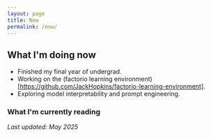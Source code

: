 ```yaml
---
layout: page
title: Now
permalink: /now/
---
```


## What I'm doing now

- Finished my final year of undergrad.
- Working on the (factorio learning environment)[https://github.com/JackHopkins/factorio-learning-environment].
- Exploring model interpretability and prompt engineering.

### What I'm currently reading

<div id="gr_custom_widget_168" style="border-radius:5px;">
  <script src="https://www.goodreads.com/review/custom_widget/108079212-kian.Currently%20Reading.html?cover_position=left&cover_size=medium&num_books=1&order=d&shelf=currently-reading&show_author=1&show_cover=1&show_rating=0&show_review=0&show_title=1&show_progress=1&widget_id=168" type="text/javascript" charset="utf-8"></script>
</div>

_Last updated: May 2025_ 